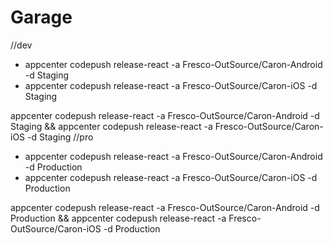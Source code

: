 # Garage

//dev

- appcenter codepush release-react -a Fresco-OutSource/Caron-Android -d Staging
- appcenter codepush release-react -a Fresco-OutSource/Caron-iOS -d Staging

appcenter codepush release-react -a Fresco-OutSource/Caron-Android -d Staging && appcenter codepush release-react -a Fresco-OutSource/Caron-iOS -d Staging
//pro

- appcenter codepush release-react -a Fresco-OutSource/Caron-Android -d Production
- appcenter codepush release-react -a Fresco-OutSource/Caron-iOS -d Production

appcenter codepush release-react -a Fresco-OutSource/Caron-Android -d Production && appcenter codepush release-react -a Fresco-OutSource/Caron-iOS -d Production
